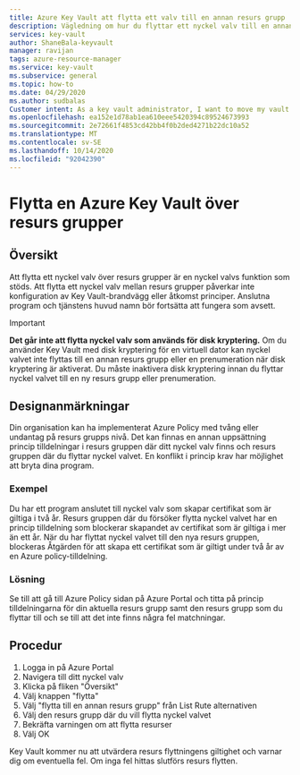 ```yaml
---
title: Azure Key Vault att flytta ett valv till en annan resurs grupp | Microsoft Docs
description: Vägledning om hur du flyttar ett nyckel valv till en annan resurs grupp.
services: key-vault
author: ShaneBala-keyvault
manager: ravijan
tags: azure-resource-manager
ms.service: key-vault
ms.subservice: general
ms.topic: how-to
ms.date: 04/29/2020
ms.author: sudbalas
Customer intent: As a key vault administrator, I want to move my vault to another resource group.
ms.openlocfilehash: ea152e1d78ab1ea610eee5420394c89524673993
ms.sourcegitcommit: 2e72661f4853cd42bb4f0b2ded4271b22dc10a52
ms.translationtype: MT
ms.contentlocale: sv-SE
ms.lasthandoff: 10/14/2020
ms.locfileid: "92042390"
---
```

# <a name="moving-an-azure-key-vault-across-resource-groups"></a>Flytta en Azure Key Vault över resurs grupper

## <a name="overview"></a>Översikt

Att flytta ett nyckel valv över resurs grupper är en nyckel valvs funktion som stöds. Att flytta ett nyckel valv mellan resurs grupper påverkar inte konfiguration av Key Vault-brandvägg eller åtkomst principer. Anslutna program och tjänstens huvud namn bör fortsätta att fungera som avsett.

> [!IMPORTANT]
> **Det går inte att flytta nyckel valv som används för disk kryptering.**
> Om du använder Key Vault med disk kryptering för en virtuell dator kan nyckel valvet inte flyttas till en annan resurs grupp eller en prenumeration när disk kryptering är aktiverat. Du måste inaktivera disk kryptering innan du flyttar nyckel valvet till en ny resurs grupp eller prenumeration. 

## <a name="design-considerations"></a>Designanmärkningar

Din organisation kan ha implementerat Azure Policy med tvång eller undantag på resurs grupps nivå. Det kan finnas en annan uppsättning princip tilldelningar i resurs gruppen där ditt nyckel valv finns och resurs gruppen där du flyttar nyckel valvet. En konflikt i princip krav har möjlighet att bryta dina program.

### <a name="example"></a>Exempel

Du har ett program anslutet till nyckel valv som skapar certifikat som är giltiga i två år. Resurs gruppen där du försöker flytta nyckel valvet har en princip tilldelning som blockerar skapandet av certifikat som är giltiga i mer än ett år. När du har flyttat nyckel valvet till den nya resurs gruppen, blockeras Åtgärden för att skapa ett certifikat som är giltigt under två år av en Azure policy-tilldelning.

### <a name="solution"></a>Lösning

Se till att gå till Azure Policy sidan på Azure Portal och titta på princip tilldelningarna för din aktuella resurs grupp samt den resurs grupp som du flyttar till och se till att det inte finns några fel matchningar.

## <a name="procedure"></a>Procedur

1. Logga in på Azure Portal
2. Navigera till ditt nyckel valv
3. Klicka på fliken "Översikt"
4. Välj knappen "flytta"
5. Välj "flytta till en annan resurs grupp" från List Rute alternativen
6. Välj den resurs grupp där du vill flytta nyckel valvet
7. Bekräfta varningen om att flytta resurser
8. Välj OK

Key Vault kommer nu att utvärdera resurs flyttningens giltighet och varnar dig om eventuella fel. Om inga fel hittas slutförs resurs flytten. 
